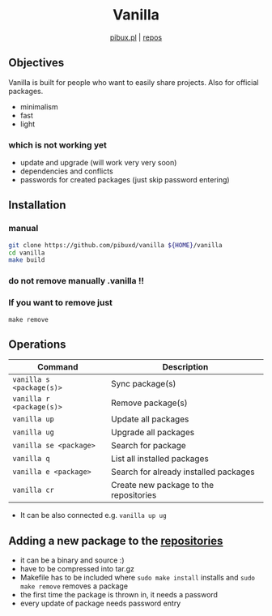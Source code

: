 <div align="center">
<h1>Vanilla</h1>

[pibux.pl](https://pibux.pl) | [repos](https://pibux.pl/repos)
</div>
<div align="center">
</div>

## Objectives
Vanilla is built for people who want to easily share projects. Also for official packages.
+ minimalism
+ fast
+ light

### which is not working yet
+ update and upgrade (will work very very soon)
+ dependencies and conflicts
+ passwords for created packages (just skip password entering)

## Installation
### manual
```sh
git clone https://github.com/pibuxd/vanilla ${HOME}/vanilla
cd vanilla
make build
```
### do not remove manually .vanilla !!

### If you want to remove just
`make remove`

## Operations

| Command                         | Description                                                                                                                                         |
| ------------------------------- | --------------------------------------------------------------------------------------------------------------------------------------------------- |
| `vanilla s <package(s)>`             | Sync package(s) |
| `vanilla r <package(s)>`                       | Remove package(s)|
| `vanilla up`                       | Update all packages |
| `vanilla ug`          | Upgrade all packages|
| `vanilla se <package>`                | Search for package|
| `vanilla q` | List all installed packages|
| `vanilla e <package>` | Search for already installed packages|
| `vanilla cr` | Create new package to the repositories|
+ It can be also connected e.g. `vanilla up ug`

## Adding a new package to the [repositories]("https://pibux.pl/repos")
+ it can be a binary and source :)
+ have to be compressed into tar.gz
+ Makefile has to be included where `sudo make install` installs and `sudo make remove` removes a package
+ the first time the package is thrown in, it needs a password
+ every update of package needs password entry
